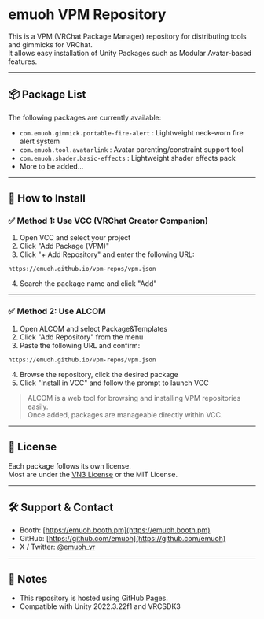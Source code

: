 
# emuoh VPM Repository

This is a VPM (VRChat Package Manager) repository for distributing tools and gimmicks for VRChat.  
It allows easy installation of Unity Packages such as Modular Avatar-based features.

---

## 📦 Package List

The following packages are currently available:

- `com.emuoh.gimmick.portable-fire-alert` : Lightweight neck-worn fire alert system
- `com.emuoh.tool.avatarlink` : Avatar parenting/constraint support tool
- `com.emuoh.shader.basic-effects` : Lightweight shader effects pack
- More to be added...

---

## 🧩 How to Install

### ✅ Method 1: Use VCC (VRChat Creator Companion)

1. Open VCC and select your project  
2. Click "Add Package (VPM)"  
3. Click "+ Add Repository" and enter the following URL:

```
https://emuoh.github.io/vpm-repos/vpm.json
```

4. Search the package name and click "Add"

---

### ✅ Method 2: Use ALCOM

1. Open ALCOM and select Package&Templates
2. Click "Add Repository" from the menu
3. Paste the following URL and confirm:

```
https://emuoh.github.io/vpm-repos/vpm.json
```

4. Browse the repository, click the desired package
5. Click "Install in VCC" and follow the prompt to launch VCC

> ALCOM is a web tool for browsing and installing VPM repositories easily.  
> Once added, packages are manageable directly within VCC.

---

## 📜 License

Each package follows its own license.  
Most are under the [VN3 License](https://vn3.dev/) or the MIT License.

---

## 🛠 Support & Contact

- Booth: [https://emuoh.booth.pm](https://emuoh.booth.pm)
- GitHub: [https://github.com/emuoh](https://github.com/emuoh)
- X / Twitter: [@emuoh_vr](https://twitter.com/emuoh_vr)

---

## 🧷 Notes

- This repository is hosted using GitHub Pages.
- Compatible with Unity 2022.3.22f1 and VRCSDK3

